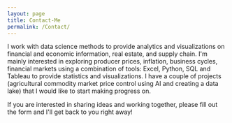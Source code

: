 ```yaml
---
layout: page
title: Contact-Me
permalink: /Contact/
---
```

<html lang="en">
  
  I work with data science methods to provide analytics and visualizations on financial and economic information,
  real estate, and supply chain. I'm mainly interested in exploring producer prices, inflation, business cycles, financial
  markets using a combination of tools: Excel, Python, SQL and Tableau to provide statistics and visualizations.
  I have a couple of projects (agricultural commodity market price control using AI and creating a data lake) that I would
  like to start making progress on.
  <br />
  
  If you are interested in sharing ideas and working together, please fill out the form and I'll get back to you right away!
  <br/>
  
</html>
